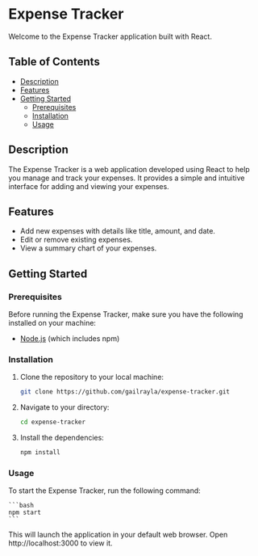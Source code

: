 # Expense Tracker

Welcome to the Expense Tracker application built with React.

## Table of Contents

- [Description](#description)
- [Features](#features)
- [Getting Started](#getting-started)
  - [Prerequisites](#prerequisites)
  - [Installation](#installation)
  - [Usage](#usage)

## Description

The Expense Tracker is a web application developed using React to help you manage and track your expenses. It provides a simple and intuitive interface for adding and viewing your expenses.

## Features

- Add new expenses with details like title, amount, and date.
- Edit or remove existing expenses.
- View a summary chart of your expenses.

## Getting Started

### Prerequisites

Before running the Expense Tracker, make sure you have the following installed on your machine:

- [Node.js](https://nodejs.org/) (which includes npm)

### Installation

1. Clone the repository to your local machine:

    ```bash
    git clone https://github.com/gailrayla/expense-tracker.git
    ```

2. Navigate to your directory:

    ```bash
    cd expense-tracker
    ```

3. Install the dependencies:

    ```bash
    npm install
    ```

### Usage

To start the Expense Tracker, run the following command:

    ```bash
    npm start
    ```

This will launch the application in your default web browser. Open http://localhost:3000 to view it.


